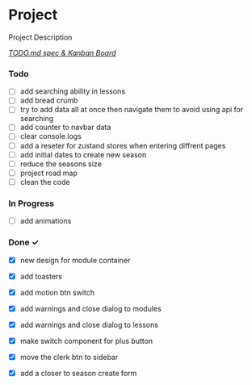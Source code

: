 # Project

Project Description

<em>[TODO.md spec & Kanban Board](https://bit.ly/3fCwKfM)</em>

### Todo

- [ ] add searching ability in lessons  
- [ ] add bread crumb  
- [ ] try to add data all at once then navigate them to avoid using api for searching  
- [ ] add counter to navbar data  
- [ ] clear console.logs  
- [ ] add a reseter for zustand stores when entering diffrent pages  
- [ ] add initial dates to create new season  
- [ ] reduce the seasons size  
- [ ] project road map  
- [ ] clean the code  

### In Progress

- [ ] add animations  

### Done ✓

- [x] new design for module container  
- [x] add toasters  
- [x] add motion btn switch  
- [x] add warnings and close dialog to modules  
- [x] add warnings and close dialog to lessons  
- [x] make switch component for plus button  
- [x] move the clerk btn to sidebar  
- [x] add a closer to season create form  

